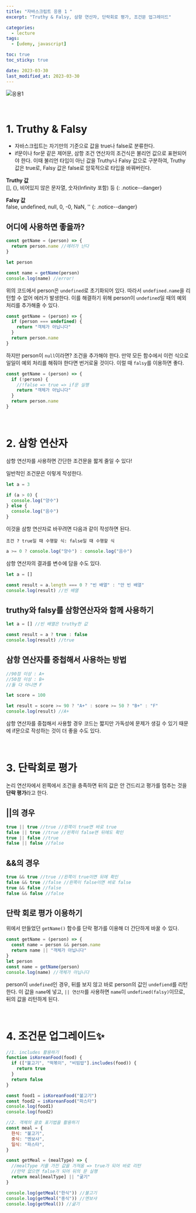 ```yaml
---
title: "자바스크립트 응용 1 "
excerpt: "Truthy & Falsy, 삼항 연산자, 단락회로 평가, 조건문 업그레이드"

categories:
  - lecture
tags:
  - [udemy, javascript]

toc: true
toc_sticky: true

date: 2023-03-30
last_modified_at: 2023-03-30
---
```


![응용1](https://user-images.githubusercontent.com/110877564/228704872-4eb88205-3c9e-40b5-accf-e788aec9ebf4.png)

<br />

# 1. Truthy & Falsy

- 자바스크립트는 자기만의 기준으로 값을 true나 false로 분류한다.
- if문이나 for문 같은 제어문, 삼항 조건 연산자의 조건식은 불리언 값으로 표현되어야 한다. 이때 불리언 타입이 아닌 값을 Truthy나 Falsy 값으로 구분하여, Truthy 값은 true로, Falsy 값은 false로 암묵적으로 타입을 바꿔버린다.

**Truthy 값** <br>
[], {}, 비어있지 않은 문자열, 숫자(Infinity 포함) 등
{: .notice--danger}

**Falsy 값** <br>
false, undefined, null, 0, -0, NaN, ''
{: .notice--danger}

## 어디에 사용하면 좋을까?

```javascript
const getName = (person) => {
  return person.name //에러가 난다
}

let person

const name = getName(person)
console.log(name) //error!
```

위의 코드에서 person은 `undefined`로 초기화되어 있다. 따라서 `undefined.name`을 리턴할 수 없어 에러가 발생한다. 이를 해결하기 위해 person이 `undefined`일 때의 예외 처리를 추가해줄 수 있다.

```javascript
const getName = (person) => {
  if (person === undefined) {
    return "객체가 아닙니다"
  }
  return person.name
}
```

하지만 person이 `null`이라면? 조건을 추가해야 한다. 만약 모든 함수에서 이런 식으로 일일이 예외 처리를 해줘야 한다면 번거로울 것이다. 이럴 때 `falsy`를 이용하면 좋다.

```javascript
const getName = (person) => {
  if (!person) {
    //!false => true => if문 실행
    return "객체가 아닙니다"
  }
  return person.name
}
```

  <br />

# 2. 삼항 연산자

삼항 연산자를 사용하면 간단한 조건문을 짧게 줄일 수 있다!

일반적인 조건문은 이렇게 작성한다.

```javascript
let a = 3

if (a > 0) {
  console.log("양수")
} else {
  console.log("음수")
}
```

이것을 삼항 연산자로 바꾸려면 다음과 같이 작성하면 된다.

`조건 ? true일 때 수행할 식: false일 때 수행할 식`

```javascript
a >= 0 ? console.log("양수") : console.log("음수")
```

삼항 연산자의 결과를 변수에 담을 수도 있다.

```javascript
let a = []

const result = a.length === 0 ? "빈 배열" : "안 빈 배열"
console.log(result) //빈 배열
```

## truthy와 falsy를 삼항연산자와 함께 사용하기

```javascript
let a = [] //빈 배열은 truthy한 값

const result = a ? true : false
console.log(result) //true
```

## 삼항 연산자를 중첩해서 사용하는 방법

```javascript
//90점 이상 : A+
//50점 이상 : B+
//둘 다 아니면 F

let score = 100

let result = score >= 90 ? "A+" : score >= 50 ? "B+" : "F"
console.log(result) //A+
```

삼항 연산자를 중첩해서 사용할 경우 코드는 짧지만 가독성에 문제가 생길 수 있기 때문에 if문으로 작성하는 것이 더 좋을 수도 있다.

<br />

# 3. 단락회로 평가

논리 연산자에서 왼쪽에서 조건을 충족하면 뒤의 값은 안 건드리고 평가를 멈추는 것을 **단락 평가**라고 한다.

## ||의 경우

```javascript
true || true //true //왼쪽이 true면 바로 true
false || true //true //왼쪽이 false면 뒤에도 확인
true || false //true
false || false //false
```

## &&의 경우

```javascript
true && true //true //왼쪽이 true이면 뒤에 확인
false && true //false //왼쪽이 false이면 바로 false
true && false //false
false && false //false
```

## 단락 회로 평가 이용하기

위에서 만들었던 `getName()` 함수를 단락 평가를 이용해 더 간단하게 바꿀 수 있다.

```javascript
const getName = (person) => {
  const name = person && person.name
  return name || "객체가 아닙니다"
}
let person
const name = getName(person)
console.log(name) //객체가 아닙니다
```

person이 `undefined`인 경우, 뒤를 보지 않고 바로 person의 값인 `undefiend`를 리턴한다. 이 값을 `name`에 넣고, `|| 연산자`를 사용하면 `name`이 `undefined(falsy)`이므로, 뒤의 값을 리턴하게 된다.

<br />

# 4. 조건문 업그레이드✨

```javascript
//1. includes 활용하기
function isKoreanFood(food) {
  if (["불고기", "떡볶이", "비빔밥"].includes(food)) {
    return true
  }
  return false
}

const food1 = isKoreanFood("불고기")
const food2 = isKoreanFood("파스타")
console.log(food1)
console.log(food2)

//2. 객체의 괄호 표기법을 활용하기
const meal = {
  한식: "불고기",
  중식: "멘보샤",
  일식: "파스타",
}

const getMeal = (mealType) => {
  //mealType 키를 가진 값을 가져옴 => true가 되어 바로 리턴
  //만약 없으면 false가 되어 뒤의 문 실행
  return meal[mealType] || "굶기"
}

console.log(getMeal("한식")) //불고기
console.log(getMeal("중식")) //멘보샤
console.log(getMeal()) //굶기
```
